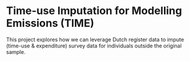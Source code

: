 # Time-use Imputation for Modelling Emissions (TIME)
This project explores how we can leverage Dutch register data to impute (time-use &amp; expenditure) survey data for individuals outside the original sample. 
